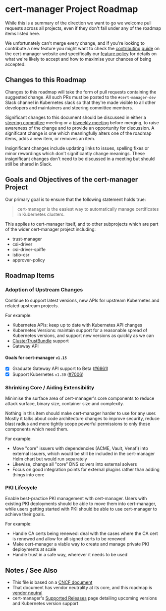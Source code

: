 # cert-manager Project Roadmap


While this is a summary of the direction we want to go we welcome pull requests across all projects, even if they don't
fall under any of the roadmap items listed here.

We unfortunately can't merge every change, and if you're looking to contribute a new feature you might want to
check the [contributing guide](https://cert-manager.io/docs/contributing/) on the cert-manager website and specifically
our [feature policy](https://cert-manager.io/docs/contributing/policy/) for details on what we're likely to accept and
how to maximise your chances of being accepted.

## Changes to this Roadmap

Changes to this roadmap will take the form of pull requests containing the suggested change. All such PRs must be posted to the `#cert-manager-dev` Slack channel in
Kubernetes slack so that they're made visible to all other developers and maintainers and steering committee members.

Significant changes to this document should be discussed in either a [steering committee](./STEERING.md) meeting or a [biweekly meeting](https://cert-manager.io/docs/contributing/#meetings)
before merging, to raise awareness of the change and to provide an opportunity for discussion. A significant change is one which meaningfully alters
one of the roadmap items, adds a new item, or removes an item.

Insignificant changes include updating links to issues, spelling fixes or minor rewordings which don't significantly change meanings. These insignificant changes
don't need to be discussed in a meeting but should still be shared in Slack.

## Goals and Objectives of the cert-manager Project

Our primary goal is to ensure that the following statement holds true:

> cert-manager is the easiest way to automatically manage certificates in Kubernetes clusters.

This applies to cert-manager itself, and to other subprojects which are part of the wider cert-manager project
including:

- trust-manager
- csi-driver
- csi-driver-spiffe
- istio-csr
- approver-policy

## Roadmap Items

### Adoption of Upstream Changes

Continue to support latest versions, new APIs for upstream Kubernetes and related upstream projects.

For example:

- Kubernetes APIs: keep up to date with Kubernetes API changes
- Kubernetes Versions: maintain support for a reasonable spread of Kubernetes versions, and support new versions as quickly as we can
- [ClusterTrustBundle](https://kubernetes.io/docs/reference/generated/kubernetes-api/v1.29/#clustertrustbundle-v1alpha1-certificates-k8s-io) support
- Gateway API

#### Goals for cert-manager `v1.15`

- [x] Graduate Gateway API support to Beta ([#6961](https://github.com/cert-manager/cert-manager/pull/6961))
- [x] Support Kubernetes `v1.30` ([#7006](https://github.com/cert-manager/cert-manager/issues/7006))

### Shrinking Core / Aiding Extensibility

Minimise the surface area of cert-manager's core components to reduce attack surface, binary size, container size and complexity.

Nothing in this item should make cert-manager harder to use for any user. Mostly it talks about code architecture changes to improve
security, reduce blast radius and more tightly scope powerful permissions to only those components which need them.

For example:

- Move "core" issuers with dependencies (ACME, Vault, Venafi) into external issuers, which would be still be included in the cert-manager Helm chart but would run separately
- Likewise, change all "core" DNS solvers into external solvers
- Focus on good integration points for external plugins rather than adding things into core

### PKI Lifecycle

Enable best-practice PKI management with cert-manager. Users with existing PKI deployments should be able to move them into cert-manager, while
users getting started with PKI should be able to use cert-manager to achieve their goals.

For example:

- Handle CA certs being renewed: deal with the cases where the CA cert is renewed and allow for all signed certs to be renewed
- Make cert-manager a viable way to create and manage private PKI deployments at scale
- Handle trust in a safe way, wherever it needs to be used

## Notes / See Also

- This file is based on a [CNCF document](https://contribute.cncf.io/maintainers/community/contributor-growth-framework/open-source-roadmaps)
- That document has vendor neutrality at its core, and this roadmap is [vendor neutral](https://contribute.cncf.io/maintainers/community/vendor-neutrality/)
- cert-manager's [Supported Releases](https://cert-manager.io/docs/releases/) page detailing upcoming versions and Kubernetes version support
